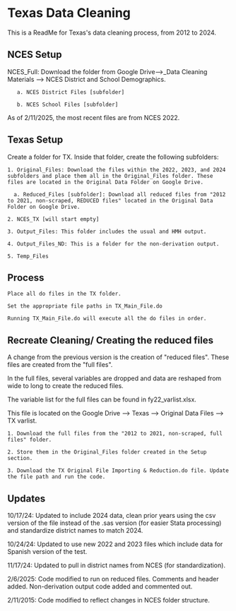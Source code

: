 # Texas Data Cleaning

This is a ReadMe for Texas's data cleaning process, from 2012 to 2024.

## NCES Setup

NCES_Full: Download the folder from Google Drive-->_Data Cleaning Materials --> NCES District and School Demographics.
    
       a. NCES District Files [subfolder] 

       b. NCES School Files [subfolder]

As of 2/11/2025, the most recent files are from NCES 2022. 

## Texas Setup
Create a folder for TX. Inside that folder, create the following subfolders:

    1. Original_Files: Download the files within the 2022, 2023, and 2024 subfolders and place them all in the Original_Files folder. These files are located in the Original Data Folder on Google Drive. 
    
      a. Reduced_Files [subfolder]: Download all reduced files from "2012 to 2021, non-scraped, REDUCED files" located in the Original Data Folder on Google Drive. 
    
    2. NCES_TX [will start empty]
     
    3. Output_Files: This folder includes the usual and HMH output.
       
    4. Output_Files_ND: This is a folder for the non-derivation output.
      
    5. Temp_Files 

## Process
    Place all do files in the TX folder.
    
    Set the appropriate file paths in TX_Main_File.do
    
    Running TX_Main_File.do will execute all the do files in order.

## Recreate Cleaning/ Creating the reduced files
A change from the previous version is the creation of "reduced files". These files are created from the "full files". 

In the full files, several variables are dropped and data are reshaped from wide to long to create the reduced files.

The variable list for the full files can be found in fy22_varlist.xlsx.

This file is located on the Google Drive --> Texas --> Original Data Files --> TX varlist. 

    1. Download the full files from the "2012 to 2021, non-scraped, full files" folder. 
    
    2. Store them in the Original_Files folder created in the Setup section.
    
    3. Download the TX Original File Importing & Reduction.do file. Update the file path and run the code. 

## Updates
10/17/24: Updated to include 2024 data, clean prior years using the csv version of the file instead of the .sas version (for easier Stata processing) and standardize district names to match 2024.

10/24/24: Updated to use new 2022 and 2023 files which include data for Spanish version of the test.

11/17/24: Updated to pull in district names from NCES (for standardization).

2/6/2025: Code modified to run on reduced files. Comments and header added. Non-derivation output code added and commented out. 

2/11/2015: Code modified to reflect changes in NCES folder structure. 
